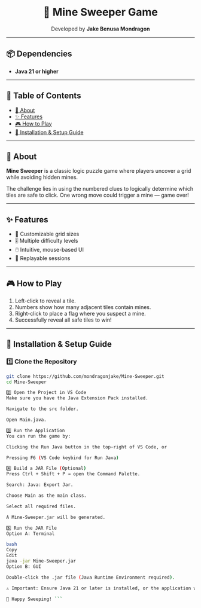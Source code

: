 <h1 align="center">🧨 Mine Sweeper Game</h1>
<p align="center">
  Developed by <strong>Jake Benusa Mondragon</strong>
</p>

---

## 📦 Dependencies

- **Java 21 or higher**

---

## 📑 Table of Contents

- [📖 About](#-about)
- [✨ Features](#-features)
- [🎮 How to Play](#-how-to-play)
- [🚀 Installation & Setup Guide](#-installation--setup-guide)

---

## 📖 About

**Mine Sweeper** is a classic logic puzzle game where players uncover a grid while avoiding hidden mines.

The challenge lies in using the numbered clues to logically determine which tiles are safe to click. One wrong move could trigger a mine — game over!

---

## ✨ Features

- 🎯 Customizable grid sizes
- 🎚️ Multiple difficulty levels
- 🖱️ Intuitive, mouse-based UI
- 🔄 Replayable sessions

---

## 🎮 How to Play

1. Left-click to reveal a tile.
2. Numbers show how many adjacent tiles contain mines.
3. Right-click to place a flag where you suspect a mine.
4. Successfully reveal all safe tiles to win!

---

## 🚀 Installation & Setup Guide

### 1️⃣ Clone the Repository

```bash
git clone https://github.com/mondragonjake/Mine-Sweeper.git
cd Mine-Sweeper

2️⃣ Open the Project in VS Code
Make sure you have the Java Extension Pack installed.

Navigate to the src folder.

Open Main.java.

3️⃣ Run the Application
You can run the game by:

Clicking the Run Java button in the top-right of VS Code, or

Pressing F6 (VS Code keybind for Run Java)

4️⃣ Build a JAR File (Optional)
Press Ctrl + Shift + P → open the Command Palette.

Search: Java: Export Jar.

Choose Main as the main class.

Select all required files.

A Mine-Sweeper.jar will be generated.

5️⃣ Run the JAR File
Option A: Terminal

bash
Copy
Edit
java -jar Mine-Sweeper.jar
Option B: GUI

Double-click the .jar file (Java Runtime Environment required).

⚠️ Important: Ensure Java 21 or later is installed, or the application will not run properly.

🎉 Happy Sweeping! ```
